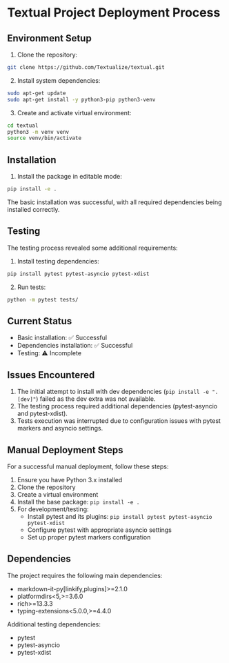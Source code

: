 # Textual Project Deployment Process

## Environment Setup
1. Clone the repository:
```bash
git clone https://github.com/Textualize/textual.git
```

2. Install system dependencies:
```bash
sudo apt-get update
sudo apt-get install -y python3-pip python3-venv
```

3. Create and activate virtual environment:
```bash
cd textual
python3 -m venv venv
source venv/bin/activate
```

## Installation
1. Install the package in editable mode:
```bash
pip install -e .
```

The basic installation was successful, with all required dependencies being installed correctly.

## Testing
The testing process revealed some additional requirements:

1. Install testing dependencies:
```bash
pip install pytest pytest-asyncio pytest-xdist
```

2. Run tests:
```bash
python -m pytest tests/
```

## Current Status
- Basic installation: ✅ Successful
- Dependencies installation: ✅ Successful
- Testing: ⚠️ Incomplete

## Issues Encountered
1. The initial attempt to install with dev dependencies (`pip install -e ".[dev]"`) failed as the dev extra was not available.
2. The testing process required additional dependencies (pytest-asyncio and pytest-xdist).
3. Tests execution was interrupted due to configuration issues with pytest markers and asyncio settings.

## Manual Deployment Steps
For a successful manual deployment, follow these steps:

1. Ensure you have Python 3.x installed
2. Clone the repository
3. Create a virtual environment
4. Install the base package: `pip install -e .`
5. For development/testing:
   - Install pytest and its plugins: `pip install pytest pytest-asyncio pytest-xdist`
   - Configure pytest with appropriate asyncio settings
   - Set up proper pytest markers configuration

## Dependencies
The project requires the following main dependencies:
- markdown-it-py[linkify,plugins]>=2.1.0
- platformdirs<5,>=3.6.0
- rich>=13.3.3
- typing-extensions<5.0.0,>=4.4.0

Additional testing dependencies:
- pytest
- pytest-asyncio
- pytest-xdist